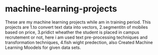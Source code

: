 # machine-learning-projects
These are my machine learning projects while am in training period.
This projects are 1.to convert text data into vectors, 2.segmentitn of mobiles based on price, 3.pridict wheather the student is placed in campus recrutement or not, here i am used text pre-processing techniques and transformation techniques, 4.fish wight predection, also Created Machine Learning Moodels for given data sets.
